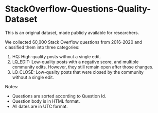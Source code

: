 # StackOverflow-Questions-Quality-Dataset

This is an original dataset, made publicly available for researchers.

We collected 60,000 Stack Overflow questions from 2016-2020 and classified them into three categories: 

1. HQ: High-quality posts without a single edit.
2. LQ_EDIT: Low-quality posts with a negative score, and multiple community edits. However, they still remain open after those changes.
3. LQ_CLOSE: Low-quality posts that were closed by the community without a single edit.

Notes:
- Questions are sorted according to Question Id.
- Question body is in HTML format.
- All dates are in UTC format. 

